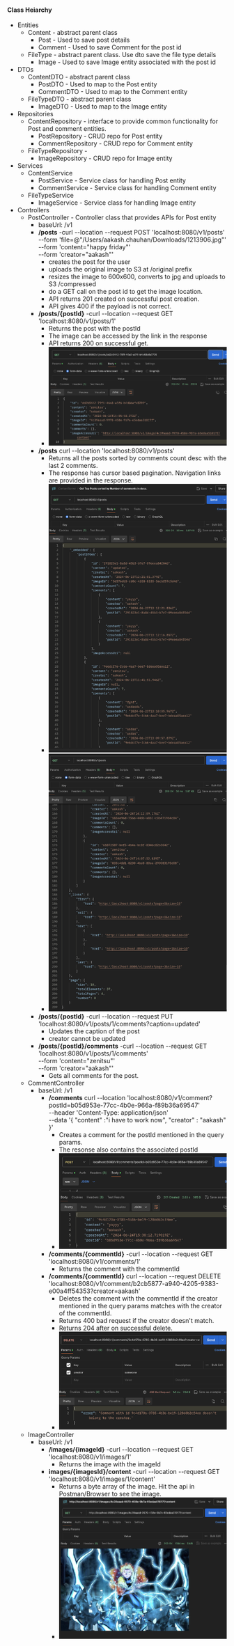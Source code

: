 #### Class Heiarchy

* Entities 
  * Content - abstract parent class
    * Post - Used to save post details
    * Comment - Used to save Comment for the post id
  * FileType -  abstract parent class. Use dto save the file type details
    * Image - Used to save Image entity associated with the post id
* DTOs
  * ContentDTO -  abstract parent class
    * PostDTO - Used to map to the Post entity
    * CommentDTO - Used to map to the Comment entity
  * FileTypeDTO -  abstract parent class
    * ImageDTO - Used to map to the Image entity
* Repositories
  * ContentRepository - interface to provide common functionality for Post and comment entities.
    * PostRepository - CRUD repo for Post entity
    * CommentRepository - CRUD repo for Comment entity
  * FileTypeRepository - 
    * ImageRepository - CRUD repo for Image entity
* Services
  * ContentService 
    * PostService - Service class for handling Post entity
    * CommentService - Service class for handling Comment entity
  * FileTypeService
    * ImageService - Service class for handling Image entity
* Controllers
  * PostController - Controller class that provides APIs for Post entity
    * baseUrl: /v1
    * **/posts** -curl --location --request POST 'localhost:8080/v1/posts' \
      --form 'file=@"/Users/aakash.chauhan/Downloads/1213906.jpg"' \
      --form 'content="happy friday"' \
      --form 'creator="aakash"'
      * creates the post for the user
      * uploads the original image to S3 at /original prefix
      * resizes the image to 600x600, converts to jpg and uploads to S3 /compressed
      * do a GET call on the post id to get the image location.
      * API returns 201 created on successful post creation.
      * API gives 400 if the payload is not correct.
    * **/posts/{postId}** -curl --location --request GET 'localhost:8080/v1/posts/1'
      * Returns the post with the postId
      * The image can be accessed by the link in the response
      * API returns 200  on successful get.
      * ![Optional Image Alt Text](src/main/resources/images/post_create.png)
    * **/posts** curl --location 'localhost:8080/v1/posts'
      * Returns all the posts sorted by comments count desc with the last 2 comments.
      * The response has cursor based pagination. Navigation links are provided in the response.
      * ![Optional Image Alt Text](src/main/resources/images/get_all_posts.png)
      * ![Optional Image Alt Text](src/main/resources/images/pagination.png)
    * **/posts/{postId}** -curl --location --request PUT 'localhost:8080/v1/posts/1/comments?caption=updated'
      * Updates the caption of the post
      * creator cannot be updated
    * **/posts/{postId}/comments** -curl --location --request GET 'localhost:8080/v1/posts/1/comments' \
      --form 'content="zenitsu"' \
      --form 'creator="aakash"'
      * Gets all comments for the post.
  * CommentController
    * baseUrl: /v1
      * **/comments** curl --location 'localhost:8080/v1/comment?postId=b05d953e-77cc-4b0e-966a-f89b36a69547' \
        --header 'Content-Type: application/json' \
        --data '{
        "content" :"i have to work now",
        "creator" : "aakash"
        }'
        * Creates a comment for the postId mentioned in the query params.
        * The resonse also contains the associated postId
        * ![Optional Image Alt Text](src/main/resources/images/comments.png)
      * **/comments/{commentId}** -curl --location --request GET 'localhost:8080/v1/comments/1'
        * Returns the comment with the commentId
      * **/comments/{commentId}** curl --location --request DELETE 'localhost:8080/v1/comment/b2cb5877-a940-4205-9383-e00a4ff54353?creator=aakash'
        * Deletes the comment with the commentId if the  creator mentioned in the query params matches with the creator of the commentId.
        * Returns 400 bad request if the creator doesn't match.
        * Returns 204 after on successful delete.
        * ![Optional Image Alt Text](src/main/resources/images/comments_error.png)
  * ImageController
    * baseUrl: /v1
      * **/images/{imageId}** -curl --location --request GET 'localhost:8080/v1/images/1'
        * Returns the image with the imageId
      * **images/{imagesId}/content** -curl --location --request GET 'localhost:8080/v1/images/1/content'
        * Returns a byte array of the image. Hit the api in Postman/Browser to see the image.
        * ![Optional Image Alt Text](src/main/resources/images/image.png)
